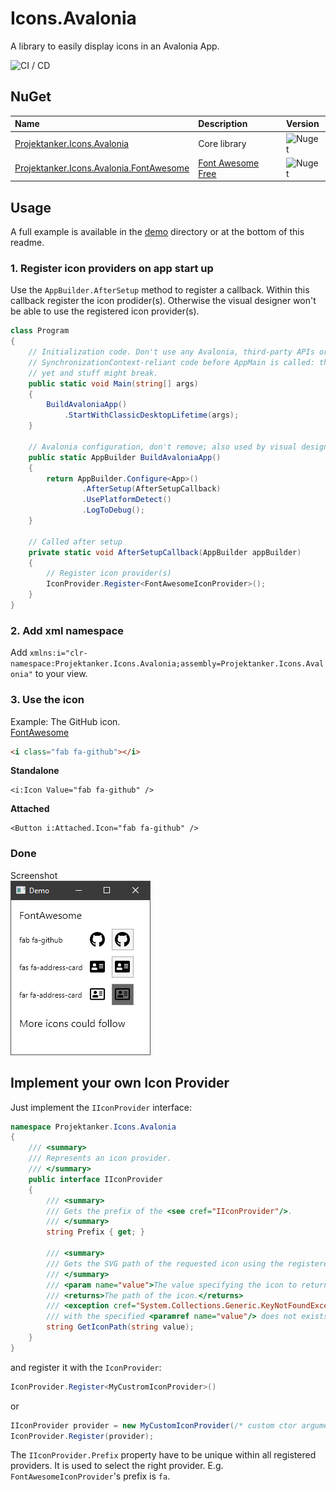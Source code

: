 # Icons.Avalonia
A library to easily display icons in an Avalonia App.

![CI / CD](https://github.com/Projektanker/Icons.Avalonia/workflows/CI%20/%20CD/badge.svg?event=push)

## NuGet
| Name | Description | Version |
|:-|:-|:-|
| [Projektanker.Icons.Avalonia](https://www.nuget.org/packages/Projektanker.Icons.Avalonia/) | Core library | ![Nuget](https://img.shields.io/nuget/v/Projektanker.Icons.Avalonia) |
| [Projektanker.Icons.Avalonia.FontAwesome](https://www.nuget.org/packages/Projektanker.Icons.Avalonia.FontAwesome/) | [Font Awesome Free](https://fontawesome.com) | ![Nuget](https://img.shields.io/nuget/v/Projektanker.Icons.Avalonia.FontAwesome) |


## Usage
A full example is available in the [demo](demo) directory or at the bottom of this readme.

### 1. Register icon providers on app start up
Use the `AppBuilder.AfterSetup` method to register a callback. Within this callback register the icon prodider(s). Otherwise the visual designer won't be able to use the registered icon provider(s).
```csharp
class Program
{
    // Initialization code. Don't use any Avalonia, third-party APIs or any
    // SynchronizationContext-reliant code before AppMain is called: things aren't initialized
    // yet and stuff might break.
    public static void Main(string[] args)
    {
        BuildAvaloniaApp()
            .StartWithClassicDesktopLifetime(args);
    }

    // Avalonia configuration, don't remove; also used by visual designer.
    public static AppBuilder BuildAvaloniaApp()
    {
        return AppBuilder.Configure<App>()
                .AfterSetup(AfterSetupCallback)
                .UsePlatformDetect()
                .LogToDebug();
    }
    
    // Called after setup
    private static void AfterSetupCallback(AppBuilder appBuilder)
    {
        // Register icon provider(s)
        IconProvider.Register<FontAwesomeIconProvider>();
    }
}
```

### 2. Add xml namespace

Add `xmlns:i="clr-namespace:Projektanker.Icons.Avalonia;assembly=Projektanker.Icons.Avalonia"` to your view.

### 3. Use the icon
Example: The GitHub icon.  
[FontAwesome](https://fontawesome.com/icons/github?style=brands)
```html
<i class="fab fa-github"></i>
```

**Standalone**
```xaml
<i:Icon Value="fab fa-github" />
```

**Attached**
```xaml
<Button i:Attached.Icon="fab fa-github" />
```

### Done

Screenshot  
![Screenshot](resources/demo.png)

## Implement your own Icon Provider
Just implement the `IIconProvider` interface:
```csharp
namespace Projektanker.Icons.Avalonia
{
    /// <summary>
    /// Represents an icon provider.
    /// </summary>
    public interface IIconProvider
    {
        /// <summary>
        /// Gets the prefix of the <see cref="IIconProvider"/>.
        /// </summary>
        string Prefix { get; }

        /// <summary>
        /// Gets the SVG path of the requested icon using the registered icon providers.
        /// </summary>
        /// <param name="value">The value specifying the icon to return it's path from.</param>
        /// <returns>The path of the icon.</returns>
        /// <exception cref="System.Collections.Generic.KeyNotFoundException">The icon associated
        /// with the specified <paramref name="value"/> does not exists.</exception>
        string GetIconPath(string value);
    }
}
```
and register it with the `IconProvider`:
```csharp
IconProvider.Register<MyCustromIconProvider>()
```
or
```csharp
IIconProvider provider = new MyCustomIconProvider(/* custom ctor arguments */);
IconProvider.Register(provider);
```

The `IIconProvider.Prefix` property have to be unique within all registered providers. It is used to select the right provider. E.g. `FontAwesomeIconProvider`'s prefix is `fa`.
